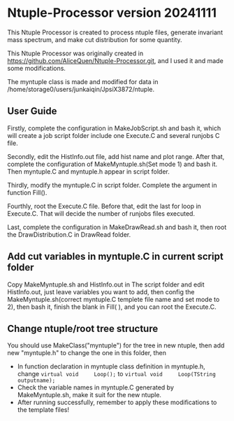 # Ntuple-Processor version 20241111

This Ntuple Processor is created to process ntuple files, generate invariant mass spectrum, and make cut distribution for some quantity. 

This Ntuple Processor was originally created in https://github.com/AliceQuen/Ntuple-Processor.git, and I used it and made some modifications.

The myntuple class is made and modified for data in /home/storage0/users/junkaiqin/JpsiX3872/ntuple.

## User Guide

Firstly, complete the configuration in MakeJobScript.sh and bash it, which will create a job script folder include one Execute.C and several runjobs C file.

Secondly, edit the HistInfo.out file, add hist name and plot range. After that, complete the configuration of MakeMyntuple.sh(Set mode 1) and bash it. Then myntuple.C and myntuple.h appear in script folder.

Thirdly, modify the myntuple.C in script folder. Complete the argument in function Fill().

Fourthly, root the Execute.C file. Before that, edit the last for loop in Execute.C. That will decide the number of runjobs files executed.

Last, complete the configuration in MakeDrawRead.sh and bash it, then root the DrawDistribution.C in DrawRead folder.

## Add cut variables in myntuple.C in current script folder

Copy MakeMyntuple.sh and HistInfo.out in The script folder and edit HistInfo.out, just leave variables you want to add, then config the MakeMyntuple.sh(correct myntuple.C templete file name and
set mode to 2), then bash it, finish the blank in Fill( ), and you can root the Execute.C.

## Change ntuple/root tree structure 

You should use MakeClass("myntuple") for the tree in new ntuple, then add new "myntuple.h" to change the one in this folder, then  

- In function declaration in myntuple class definition in myntuple.h, change  `virtual void     Loop();` to `virtual void     Loop(TString outputname);`
- Check the variable names in myntuple.C generated by MakeMyntuple.sh, make it suit for the new ntuple.
- After running successfully, remember to apply these modifications to the template files!
